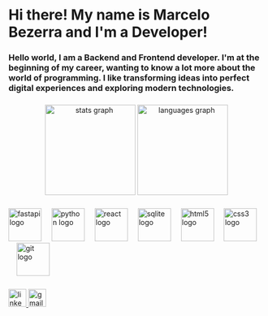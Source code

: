 <h1 align="left">Hi there! My name is Marcelo Bezerra and I'm a Developer!</h1>

###

<h3 align="left">Hello world, I am a Backend and Frontend developer. I'm at the beginning of my career, wanting to know a lot more about the world of programming. I like transforming ideas into perfect digital experiences and exploring modern technologies.</h3>

###

<div align="center">
  <img src="https://github-readme-stats.vercel.app/api?username=marcelobezerrajr&theme=react&hide_border=true&v=1&cache_seconds=1800" height="178" alt="stats graph" />
  <img src="https://github-readme-stats.vercel.app/api/top-langs?username=marcelobezerrajr&locale=en&hide_title=false&layout=compact&card_width=320&langs_count=4&theme=react&hide_border=true&v=1&cache_seconds=1800" height="178" alt="languages graph" />
</div>

###

<div align="left">
  <img src="https://cdn.jsdelivr.net/gh/devicons/devicon/icons/fastapi/fastapi-original.svg" height="65" alt="fastapi logo"  />
  <img width="12" />
  <img src="https://cdn.jsdelivr.net/gh/devicons/devicon/icons/python/python-original.svg" height="65" alt="python logo"  />
  <img width="12" />
  <img src="https://cdn.jsdelivr.net/gh/devicons/devicon/icons/react/react-original.svg" height="65" alt="react logo"  />
  <img width="12" />
  <img src="https://cdn.jsdelivr.net/gh/devicons/devicon/icons/sqlite/sqlite-original.svg" height="65" alt="sqlite logo"  />
  <img width="12" />
  <img src="https://cdn.jsdelivr.net/gh/devicons/devicon/icons/html5/html5-original.svg" height="65" alt="html5 logo"  />
  <img width="12" />
  <img src="https://cdn.jsdelivr.net/gh/devicons/devicon/icons/css3/css3-original.svg" height="65" alt="css3 logo"  />
  <img width="12" />
  <img src="https://cdn.jsdelivr.net/gh/devicons/devicon/icons/git/git-original.svg" height="65" alt="git logo"  />
</div>

###

<div align="left">
  <a href="https://linkedin.com/in/marcelobezerrambj/" target="_blank">
    <img src="https://img.shields.io/static/v1?message=LinkedIn&logo=linkedin&label=&color=0077B5&logoColor=white&labelColor=&style=for-the-badge" height="35" alt="linkedin logo" />
  </a>
  <a href="mailto:marcelojuniorbzerra12@gmail.com?subject=Contato%20com%20o%20Dev">
    <img src="https://img.shields.io/static/v1?message=Gmail&logo=gmail&label=&color=D14836&logoColor=white&labelColor=&style=for-the-badge" height="35" alt="gmail logo" />
  </a>
</div>
